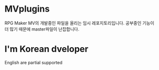 # MVplugins
RPG Maker MV의 개발중인 파일을 올리는 임시 레포지토리입니다.
공부중인 기능이 더 많기 때문에 master파일이 난잡합니다.

I'm Korean dveloper
=============

English are partial supported
